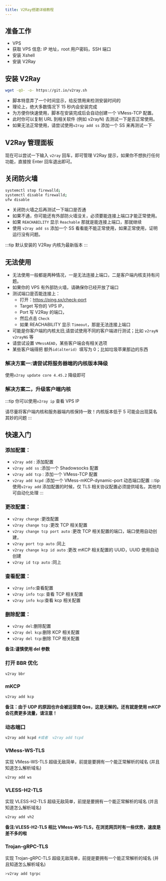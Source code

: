 ```yaml
---
title: V2Ray搭建详细教程
---
```


## 准备工作

- VPS
- 获取 VPS 信息: IP 地址，root 用户密码，SSH 端口
- 安装 Xshell
- 安装 V2Ray

## 安装 V2Ray

```sh
wget -qO- -o- https://git.io/v2ray.sh
```

- 脚本特意弄了一个时间显示，给反馈用来检测安装时间的
- 理论上，绝大多数情况下 15 秒内会安装完成
- 为方便你快速使用，脚本在安装完成后会自动创建一个 VMess-TCP 配置。
- 此时你可以复制 URL 到相关软件 (例如 v2rayN) 去测试一下是否正常使用。
- 如果无法正常使用，请尝试使用`v2ray add ss` 添加一个 SS 来再测试一下

## V2Ray 管理面板

现在可以尝试一下输入 `v2ray` 回车，即可管理 V2Ray
提示，如果你不想执行任何功能，直接按 Enter 回车退出即可。

## 关闭防火墙

```sh
systemctl stop firewalld;
systemctl disable firewalld;
ufw disable
```

- 关闭防火墙之后再测试一下端口是否通
- 如果不通，你可能还有外部防火墙没关，必须要能连接上端口才能正常使用。
- 如果 `REACHABILITY` 显示 `Reachable` 那就是能连接上端口，那就继续
- 使用 `v2ray add ss` 添加一个 SS 看看能不能正常使用，如果正常使用，证明运行没有问题。

:::tip
默认安装的 V2Ray 内核为最新版本
:::

## 无法使用

- 无法使用一般都是两种情况，一是无法连接上端口，二是客户端内核支持有问题。
- 如果你的 VPS 有外部防火墙，请确保你已经开放了端口
- 测试端口是否能连接上：
  - 打开：<https://ping.sx/check-port>
  - Target 写你的 VPS IP，
  - Port 写 V2Ray 的端口，
  - 然后点击 `Check`
  - 如果 REACHABILITY 显示 `Timeout`，那是无法连接上端口
- 可能是你客户端的内核太旧,请尝试使用不同的客户端进行测试；比如 `v2rayN` `v2rayNG` 等
- 请尝试设置 `VMessAEAD`，某些客户端会有相关选项
- 某些客户端得把 额外`id(alterid) `填写为 0；比如垃圾苹果那边的东西

### 解决方案一:请尝试将服务器端的内核版本降级

使用`v2ray update core 4.45.2` 降级即可

### 解决方案二，升级客户端内核

:::tip
你可以使用`v2ray ip` 查看 VPS IP

请尽量将客户端内核和服务器端内核保持一致！内核版本低于 5 可能会出现莫名其妙的问题
:::

## 快速入门

### 添加配置：

- `v2ray add` : 添加配置
- `v2ray add ss` :添加一个 Shadowsocks 配置
- `v2ray add tcp` : 添加一个 VMess-TCP 配置
- `v2ray add kcpd` :添加一个 VMess-mKCP-dynamic-port 动态端口配置
  :::tip
  使用`v2ray add` 添加配置的时候，仅 TLS 相关协议配置必须提供域名，其他均可自动化处理
  :::

### 更改配置：

- `v2ray change` :更改配置
- `v2ray change tcp` :更改 TCP 相关配置
- `v2ray change tcp port auto` :更改 TCP 相关配置的端口，端口使用自动创建，
- `v2ray port tcp auto` :同上
- `v2ray change kcp id auto` :更改 mKCP 相关配置的 UUID，UUID 使用自动创建
- `v2ray id tcp auto` :同上

### 查看配置：

- `v2ray info`:查看配置
- `v2ray info tcp`: 查看 TCP 相关配置
- `v2ray info kcp`:查看 kcp 相关配置

### 删除配置：

- `v2ray del`:删除配置
- `v2ray del kcp`:删除 KCP 相关配置
- `v2ray del tcp`:删除 TCP 相关配置

**备注:谨慎使用 del 参数**

### 打开 BBR 优化

```sh
v2ray bbr
```

### mKCP

```sh
v2ray add kcp
```

**备注：由于 UDP 的原因也许会被运营商 Qos，这是无解的。还有就是使用 mKCP 会花费更多流量，请注意！**

### 动态端口

```sh
v2ray add kcpd #或者  v2ray add tcpd
```

### VMess-WS-TLS

实现 VMess-WS-TLS 超级无敌简单，前提是要拥有一个能正常解析的域名 (并且知道怎么解析域名)

```sh
v2ray add ws
```

### VLESS-H2-TLS

实现 VLESS-H2-TLS 超级无敌简单，前提是要拥有一个能正常解析的域名 (并且知道怎么解析域名)

```sh
v2ray add vh2
```

**备注:VLESS-H2-TLS 相比 VMess-WS-TLS，在浏览网页时有一些优势，速度是差不多的啦**

### Trojan-gRPC-TLS

实现 Trojan-gRPC-TLS 超级无敌简单，前提是要拥有一个能正常解析的域名 (并且知道怎么解析域名)

```sh
>v2ray add tgrpc
```

